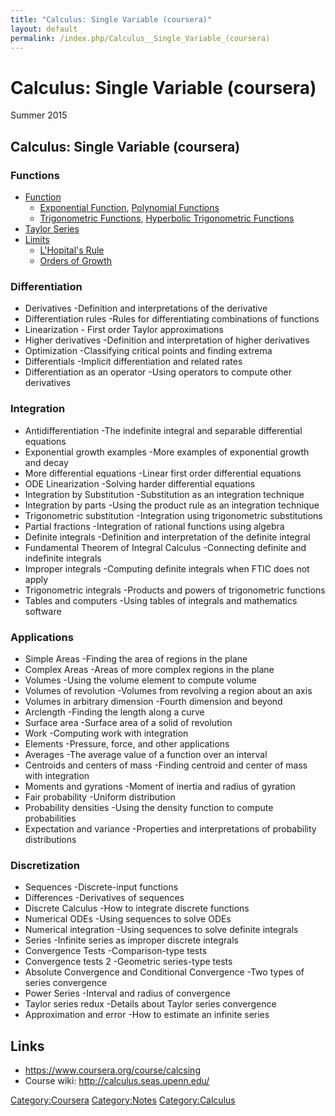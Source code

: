 ```yaml
---
title: "Calculus: Single Variable (coursera)"
layout: default
permalink: /index.php/Calculus__Single_Variable_(coursera)
---
```


# Calculus: Single Variable (coursera)

Summer 2015

## Calculus: Single Variable (coursera)
### Functions
- [Function](Function)
  - [Exponential Function](Exponential_Function), [Polynomial Functions](Polynomial_Functions)
  - [Trigonometric Functions](Trigonometric_Functions), [Hyperbolic Trigonometric Functions](Hyperbolic_Trigonometric_Functions)
- [Taylor Series](Taylor_Series)
- [Limits](Limits)
  - [L'Hopital's Rule](L'Hopital's_Rule)
  - [Orders of Growth](Orders_of_Growth)

### Differentiation
- Derivatives -Definition and interpretations of the derivative
- Differentiation rules -Rules for differentiating combinations of functions
- Linearization - First order Taylor approximations
- Higher derivatives -Definition and interpretation of higher derivatives
- Optimization -Classifying critical points and finding extrema
- Differentials -Implicit differentiation and related rates
- Differentiation as an operator -Using operators to compute other derivatives 

### Integration
- Antidifferentiation -The indefinite integral and separable differential equations
- Exponential growth examples -More examples of exponential growth and decay
- More differential equations -Linear first order differential equations
- ODE Linearization -Solving harder differential equations
- Integration by Substitution -Substitution as an integration technique
- Integration by parts -Using the product rule as an integration technique
- Trigonometric substitution -Integration using trigonometric substitutions
- Partial fractions -Integration of rational functions using algebra
- Definite integrals -Definition and interpretation of the definite integral
- Fundamental Theorem of Integral Calculus -Connecting definite and indefinite integrals
- Improper integrals -Computing definite integrals when FTIC does not apply
- Trigonometric integrals -Products and powers of trigonometric functions
- Tables and computers -Using tables of integrals and mathematics software 

### Applications
- Simple Areas -Finding the area of regions in the plane
- Complex Areas -Areas of more complex regions in the plane
- Volumes -Using the volume element to compute volume
- Volumes of revolution -Volumes from revolving a region about an axis
- Volumes in arbitrary dimension -Fourth dimension and beyond
- Arclength -Finding the length along a curve
- Surface area -Surface area of a solid of revolution
- Work -Computing work with integration
- Elements -Pressure, force, and other applications
- Averages -The average value of a function over an interval
- Centroids and centers of mass -Finding centroid and center of mass with integration
- Moments and gyrations -Moment of inertia and radius of gyration
- Fair probability -Uniform distribution
- Probability densities -Using the density function to compute probabilities
- Expectation and variance -Properties and interpretations of probability distributions 

### Discretization
- Sequences -Discrete-input functions
- Differences -Derivatives of sequences
- Discrete Calculus -How to integrate discrete functions
- Numerical ODEs -Using sequences to solve ODEs
- Numerical integration -Using sequences to solve definite integrals
- Series -Infinite series as improper discrete integrals
- Convergence Tests -Comparison-type tests
- Convergence tests 2 -Geometric series-type tests
- Absolute Convergence and Conditional Convergence -Two types of series convergence
- Power Series -Interval and radius of convergence
- Taylor series redux -Details about Taylor series convergence
- Approximation and error -How to estimate an infinite series


## Links
- https://www.coursera.org/course/calcsing
- Course wiki: http://calculus.seas.upenn.edu/


[Category:Coursera](Category_Coursera)
[Category:Notes](Category_Notes)
[Category:Calculus](Category_Calculus)
